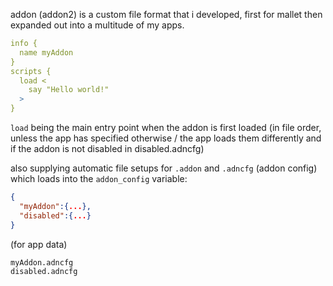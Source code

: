 addon (addon2) is a custom file format that i developed, first for mallet then expanded out into a multitude of my apps.
```yaml
info {
  name myAddon
}
scripts {
  load <
    say "Hello world!"
  >
}
```
`load` being the main entry point when the addon is first loaded (in file order, unless the app has specified otherwise / the app loads them differently and if the addon is not disabled in disabled.adncfg)

also supplying automatic file setups for `.addon` and `.adncfg` (addon config) which loads into the `addon_config` variable:
```json
{
  "myAddon":{...},
  "disabled":{...}
}
```
(for app data)
```
myAddon.adncfg
disabled.adncfg
```
